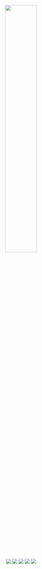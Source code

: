 <p align=center>
  <a href="https://discord.com/users/506489879887085568"><img src="https://lanyard.cnrad.dev/api/506489879887085568?bg=080808" width=45%></a>
</p>

<p align="center">
  <a href="https://github.com.projectings"><img src="https://img.shields.io/badge/SvelteKit-FF3E00?style=for-the-badge&logo=Svelte&logoColor=white"></a>
  <a href="https://github.com.projectings"><img src="https://img.shields.io/badge/Tailwind_CSS-38B2AC?style=for-the-badge&logo=tailwind-css&logoColor=white"></a>
  <a href="https://github.com.projectings"><img src="https://img.shields.io/badge/python-3670A0?style=for-the-badge&logo=python&logoColor=ffdd54"></a>
  <a href="https://github.com.projectings"><img src="https://img.shields.io/badge/javascript-%23323330.svg?style=for-the-badge&logo=javascript&logoColor=%23F7DF1E"></a>
  <a href="https://github.com.projectings"><img src="https://img.shields.io/badge/typescript-%23007ACC.svg?style=for-the-badge&logo=typescript&logoColor=white"></a>
</p>
